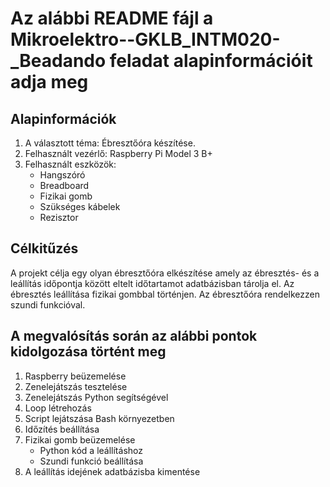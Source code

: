 # Az alábbi README fájl a Mikroelektro--GKLB_INTM020-_Beadando feladat alapinformációit adja meg

## Alapinformációk
1. A választott téma: Ébresztőóra készítése.
2. Felhasznált vezérlő: Raspberry Pi Model 3 B+
3. Felhasznált eszközök: 
   * Hangszóró
   * Breadboard
   * Fizikai gomb
   * Szükséges kábelek
   * Rezisztor

## Célkitűzés
A projekt célja egy olyan ébresztőóra elkészítése amely az ébresztés- és a leállítás időpontja között eltelt időtartamot adatbázisban tárolja el. Az ébresztés leállítása fizikai gombbal történjen. Az ébresztőóra rendelkezzen szundi funkcióval.

## A megvalósítás során az alábbi pontok kidolgozása történt meg
1. Raspberry beüzemelése
2. Zenelejátszás tesztelése
3. Zenelejátszás Python segítségével
4. Loop létrehozás
5. Script lejátszása Bash környezetben
6. Időzítés beállítása
7. Fizikai gomb beüzemelése
   *  Python kód a leállításhoz
   *  Szundi funkció beállítása
8. A leállítás idejének adatbázisba kimentése
